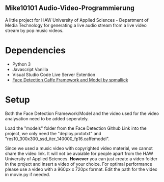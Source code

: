 ## Mike10101 Audio-Video-Programmierung
A little project for HAW University of Applied Sciences - Department of Media Technology for generating a live audio stream from a live video stream by pop music videos.

# Dependencies
* Python 3
* Javascript Vanilla
* Visual Studio Code Live Server Extention
* [Face Detection Caffe Framework and Model by spmallick](https://github.com/spmallick/learnopencv/tree/master/FaceDetectionComparison/models)

# Setup
Both the Face Detection Framework/Model and the video used for the video analysation need to be added seperately.

Load the "models" folder from the Face Detection Github Link into the project, we only need the "deploy.prototxt" and "res10_300x300_ssd_iter_140000_fp16.caffemodel".

Since we used a music video with copyrighted video material, we cannot share the video link. It will not be avaiable for people apart from the HAW University of Applied Sciences. 
__However__ you can just create a video folder in the project and insert a video of your choice. For optimal performance please use a video with a 960px x 720px format. 
Edit the path for the video in movie.py if needed.

